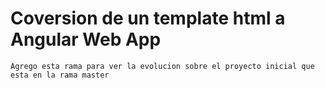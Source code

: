 # Coversion de un template html a Angular Web App
    Agrego esta rama para ver la evolucion sobre el proyecto inicial que esta en la rama master
